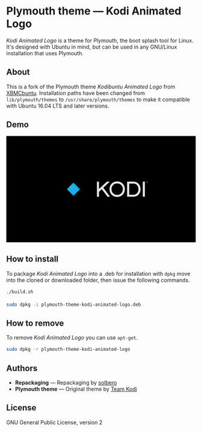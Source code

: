 # Plymouth theme — Kodi Animated Logo

*Kodi Animated Logo* is a theme for Plymouth, the boot splash tool for Linux. It's designed with Ubuntu in mind, but can be used in any GNU/Linux installation that uses Plymouth.

## About

This is a fork of the Plymouth theme *Kodibuntu Animated Logo* from [XBMCbuntu](https://github.com/xbmc/XBMCbuntu). Installation paths have been changed from `lib/plymouth/themes` to `/usr/share/plymouth/themes` to make it compatible with Ubuntu 16.04 LTS and later versions.

## Demo

![Demo of Kodi Animated Logo](./demo.gif)

## How to install

To package *Kodi Animated Logo* into a .deb for installation with `dpkg` move into the cloned or downloaded folder, then issue the following commands.

```sh
./build.sh

sudo dpkg -i plymouth-theme-kodi-animated-logo.deb
```

## How to remove

To remove *Kodi Animated Logo* you can use `apt-get`.

```sh
sudo dpkg -r plymouth-theme-kodi-animated-logo
```
## Authors

* **Repackaging** — Repackaging by [solbero](https://github.com/solbero)
* **Plymouth theme** — Original theme by [Team Kodi](https://github.com/xbmc)

## License

GNU General Public License, version 2